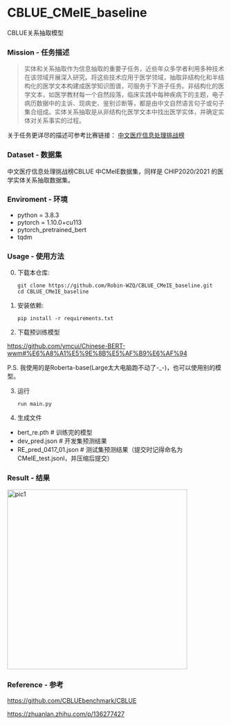 # CBLUE_CMeIE_baseline
CBLUE关系抽取模型

### Mission - 任务描述
> 实体和关系抽取作为信息抽取的重要子任务，近些年众多学者利用多种技术在该领域开展深入研究。将这些技术应用于医学领域，抽取非结构化和半结构化的医学文本构建成医学知识图谱，可服务于下游子任务。非结构化的医学文本，如医学教材每一个自然段落，临床实践中每种疾病下的主题，电子病历数据中的主诉、现病史、鉴别诊断等，都是由中文自然语言句子或句子集合组成。实体关系抽取是从非结构化医学文本中找出医学实体，并确定实体对关系事实的过程。

关于任务更详尽的描述可参考比赛链接： [中文医疗信息处理挑战榜](https://tianchi.aliyun.com/dataset/dataDetail?dataId=95414)


### Dataset - 数据集

中文医疗信息处理挑战榜CBLUE 中CMeIE数据集，同样是 CHIP2020/2021 的医学实体关系抽取数据集。

### Enviroment - 环境
- python = 3.8.3
- pytorch = 1.10.0+cu113
- pytorch_pretrained_bert
- tqdm

### Usage - 使用方法

0. 下载本仓库:
    ```Shell
    git clone https://github.com/Robin-WZQ/CBLUE_CMeIE_baseline.git
    cd CBLUE_CMeIE_baseline
    ```

1. 安装依赖:
    ```Shell
    pip install -r requirements.txt
    ```

2. 下载预训练模型

https://github.com/ymcui/Chinese-BERT-wwm#%E6%A8%A1%E5%9E%8B%E5%AF%B9%E6%AF%94

P.S. 我使用的是Roberta-base(Large太大电脑跑不动了-_-)，也可以使用别的模型。

3. 运行
    ```Shell
    run main.py
    ```
4. 生成文件
- bert_re.pth # 训练完的模型
- dev_pred.json # 开发集预测结果
- RE_pred_0417_01.json # 测试集预测结果（提交时记得命名为CMeIE_test.jsonl，并压缩后提交）

### Result - 结果

<img width="416" alt="pic1" src="https://user-images.githubusercontent.com/60317828/172048567-a631a1bd-8082-4847-b7b8-06f799ecc41c.png">


### Reference - 参考

https://github.com/CBLUEbenchmark/CBLUE

https://zhuanlan.zhihu.com/p/136277427
